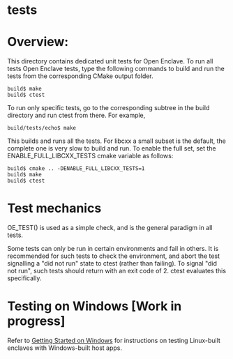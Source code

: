 tests
=====

# Overview:

This directory contains dedicated unit tests for Open Enclave. To run all
tests Open Enclave tests, type the following commands to build and run the
tests from the corresponding CMake output folder.

```
build$ make
build$ ctest
```

To run only specific tests, go to the corresponding subtree in the build
directory and run ctest from there. For example,

```
build/tests/echo$ make
```


This builds and runs all the tests. For libcxx a small subset is the default,
the complete one is very slow to build and run. To enable the full set,
set the ENABLE_FULL_LIBCXX_TESTS cmake variable as follows:

```
build$ cmake .. -DENABLE_FULL_LIBCXX_TESTS=1
build$ make
build$ ctest

```

# Test mechanics

OE_TEST() is used as a simple check, and is the general paradigm in all tests.

Some tests can only be run in certain environments and fail in others. It is
recommended for such tests to check the environment, and abort the test
signalling a "did not run" state to ctest (rather than failing). To signal
"did not run", such tests should return with an exit code of 2. ctest
evaluates this specifically.

# Testing on Windows [Work in progress]

Refer to [Getting Started on Windows](/docs/GettingStartedDocs/GettingStarted.Windows.md) for
instructions on testing Linux-built enclaves with Windows-built host apps.


